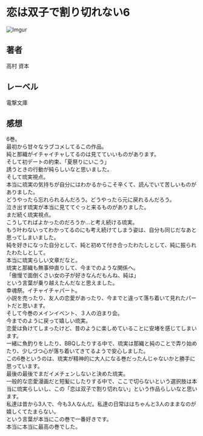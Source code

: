 # 恋は双子で割り切れない6

![Imgur](https://i.imgur.com/fPxHgjK.png)

## 著者

高村 資本

## レーベル

電撃文庫

## 感想

6巻。  
最初から甘々なラブコメしてるこの作品。  
純と那織がイチャイチャしてるのは見てていいものがあります。  
そして初デートの約束、「夏祭りにいこう」  
誘うときの行動が純らしいなと思いました。  
そして琉実視点。  
本当に琉実の気持ちが自分にはわかるからこそ辛くて、読んでいて苦しいものがありました。  
どうやったら忘れられるんだろう。どうやったら元に戻れるんだろう。  
泣き出す琉実が本当に見ててぐっと来るものがありました。  
まだ続く琉実視点。  
こうしてればよかったのだろうか…と考え続ける琉実。  
もう叶わないってわかってるのにも考え続けてしまう姿は、自分も同じだなあと思ってしまいました。  
純を好きになった自分として、純と初めて付き合ったわたしとして、純に振られたわたしとして。  
本当に琉実らしい文章だなと。  
琉実と那織も無事仲直りして、今までのような関係へ。  
「傲慢で面倒くさい女の子が好きなんだもんね、純は」  
という言葉が乗り越えたんだなと思えました。  
幸魂祭。イチャイチャパート。  
小説を売ったり、友人の恋愛があったり、今までと違って落ち着いて見れたパートだと思います。  
そして今巻のメインイベント、３人の泊まり会。  
今までのように戻って嬉しい琉実。  
恋愛は負けてしまったけど、昔のように楽しめていることに安堵を感じてしまいます。  
一緒に魚釣りをしたり、BBQしたりする中で、琉実は那織と純のことで弄り始めたり、少しづつ心が落ち着いてきてるようで安心しました。  
この6巻というのは、琉実が精神的に大人になる巻だったんじゃないかと勝手に思っています。  
最後の最後でまだイメチェンしないと決めた琉実。  
一般的な恋愛漫画だと短髪にしたりする中で、ここで切らないという選択肢は本当に琉実らしいし、この「恋は双子で割り切れない」という作品らしいなと思います。  
私達は昔から3人で、今も3人なんだ。私達の日常ははちゃんと3人のままなのが嬉しくてたまらない。  
という言葉が本当にこの巻で一番好きです。  
本当に本当に最高の巻でした。  

